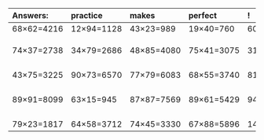 | Answers: | practice | makes | perfect | ! |
| :--- | :--- | :--- | :--- | :--- |
| 68×62=4216 | 12×94=1128 | 43×23=989 | 19×40=760 | 60×16=960 | 
|   |   |   |   |   | 
|   |   |   |   |   | 
|   |   |   |   |   | 
| 74×37=2738 | 34×79=2686 | 48×85=4080 | 75×41=3075 | 31×97=3007 | 
|   |   |   |   |   | 
|   |   |   |   |   | 
|   |   |   |   |   | 
|   |   |   |   |   | 
| 43×75=3225 | 90×73=6570 | 77×79=6083 | 68×55=3740 | 81×38=3078 | 
|   |   |   |   |   | 
|   |   |   |   |   | 
|   |   |   |   |   | 
|   |   |   |   |   | 
| 89×91=8099 | 63×15=945 | 87×87=7569 | 89×61=5429 | 94×70=6580 | 
|   |   |   |   |   | 
|   |   |   |   |   | 
|   |   |   |   |   | 
|   |   |   |   |   | 
| 79×23=1817 | 64×58=3712 | 74×45=3330 | 67×88=5896 | 14×66=924 | 
